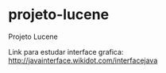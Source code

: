 projeto-lucene
==============

Projeto Lucene

Link para estudar interface grafica: http://javainterface.wikidot.com/interfacejava